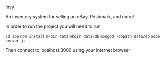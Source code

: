Invy 

An inventory system for selling on eBay, Poshmark, and more!

In order to run the project you will need to run 

`cd app`
`npm install`
`mkdir data`
`mkdir data/db`
`mongod -dbpath data/db`
`node server.js`

Then connect to localhost:3000 using your internet browser 
